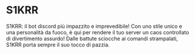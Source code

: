 # S1KRR
S1KRR: il bot discord più impazzito e imprevedibile! Con uno stile unico e una personalità da fuoco, è qui per rendere il tuo server un caos controllato di divertimento assurdo! Dalle battute sciocche ai comandi strampalati, S1KRR porta sempre il suo tocco di pazzia.
